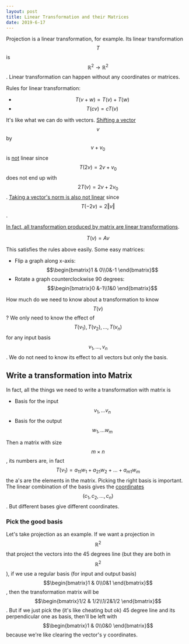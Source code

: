 ```yaml
---
layout: post
title: Linear Transformation and their Matrices 
date: 2019-6-17
---
```


Projection is a linear transformation, for example. Its linear transformation $$T$$ is $$\mathbb R^2\rightarrow \mathbb R^2$$. Linear transformation can happen without any coordinates or matrices.

Rules for linear transformation:

- $$T(v+w)=T(v)+T(w)$$ <u></u>
- $$T(cv)=cT(v)$$ <u></u>

It's like what we can do with vectors. <u>Shifting a vector</u> $$v$$ by $$v+v_0$$ is <u>not</u> linear since $$T(2v)=2v+v_0$$ does not end up with $$2T(v)=2v+2v_0$$. <u>Taking a vector's norm is also not linear</u> since $$T(-2v)=2\Vert v\Vert$$. 

<u>In fact, all transformation produced by matrix are linear transformations</u>. 

$$
T(v)=Av\tag{1}
$$

This satisfies the rules above easily. Some easy matrices: 

- Flip a graph along x-axis: $$\begin{bmatrix}1 & 0\\0&-1 \end{bmatrix}$$
- Rotate a graph counterclockwise 90 degrees: $$\begin{bmatrix}0 &-1\\1&0 \end{bmatrix}$$

How much do we need to know about a transformation to know $$T(v)$$? We only need to know the effect of $$T(v_1), T(v_2),…,T(v_n)$$ for any input basis $$v_1,…,v_n$$. We do not need to know its effect to all vectors but only the basis. 



## Write a transformation into Matrix

In fact, all the things we need to write a transformation with matrix is 

- Basis for the input $$v_1,…v_n$$
- Basis for the output $$w_1,…w_m$$

Then a matrix with size $$m\times n$$, its numbers are, in fact $$T(v_1)=a_{11}w_1+a_{21}w_2+…+a_{m1}w_m$$ the a's are the elements in the matrix. Picking the right basis is important. The linear combination of the basis gives the <u>coordinates</u> $$(c_1,c_2,…,c_n)$$. But different bases give different coordinates. 

### Pick the good basis

Let's take projection as an example. If we want a projection in $$\mathbb R^2$$ that project the vectors into the 45 degrees line (but they are both in $$\mathbb R^2$$), if we use a regular basis (for input and output basis) $$\begin{bmatrix}1 & 0\\0&1 \end{bmatrix}$$, then the transformation matrix will be $$\begin{bmatrix}1/2 & 1/2\\1/2&1/2 \end{bmatrix}$$. But if we just pick the (it's like cheating but ok) 45 degree line and its perpendicular one as basis, then'll be left with $$\begin{bmatrix}1 & 0\\0&0 \end{bmatrix}$$ because we're like clearing the vector's y coordinates. 
